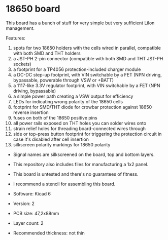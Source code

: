 # 18650 board

This board has a bunch of stuff for very simple but very sufficient LiIon management.

Features:

1. spots for two 18650 holders with the cells wired in parallel,
compatible with both SMD and THT holders
2. a JST-PH 2-pin connector (compatible with both SMD and THT JST-PH sockets)
3. a footprint for a TP4056 protection-included charger module
4. a DC-DC step-up footprint, with VIN switchable by a FET
(NPN driving, bypassable, powerable through VSW or +BATT)
5. a 1117-like 3.3V regulator footprint, with VIN switchable by a FET
(NPN driving, bypassable)
6. a simple power path creating a VSW output for efficiency
7. LEDs for indicating wrong polarity of the 18650 cells
8. footprint for SMD/THT diode for crowbar protection against
18650 reverse insertion
9. fuses on both of the 18650 positive pins
10. all power rails exposed on THT holes you can solder wires onto
11. strain relief holes for threading board-connected wires through
12. side or top-press button footprint for triggering the protection circuit
in case it's disabled after cell insertion
13. silkscreen polarity markings for 18650 polarity

- Signal names are silkscreened on the board, top and bottom layers.
- This repository also includes files for manufacturing a 1x2 panel.
- This board is untested and there's no guarantees of fitness.
- I recommend a stencil for assembling this board.

- Software: Kicad 6
- Version: 2
- PCB size: 47,2x88mm
- Layer count: 2
- Recommended thickness: not thin
